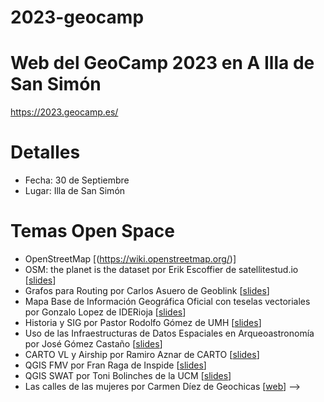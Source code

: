 2023-geocamp
============

# Web del GeoCamp 2023 en A Illa de San Simón

https://2023.geocamp.es/

# Detalles

* Fecha: 30 de Septiembre
* Lugar: Illa de San Simón

# Temas Open Space

* OpenStreetMap [(https://wiki.openstreetmap.org/)]
* OSM: the planet is the dataset por Erik Escoffier de satellitestud.io [[slides](http://satellitestud.io/openvisconf/)]
* Grafos para Routing por Carlos Asuero de Geoblink [[slides](https://docs.google.com/presentation/d/1Q0DnRWKnjkVearm4NZ3h3Rh8sBB-8Lv5J34PvJqk1OE/edit#slide=id.g2e29447cb3_0_52)]
* Mapa Base de Información Geográfica Oficial con teselas vectoriales por Gonzalo Lopez de IDERioja [[slides](https://drive.google.com/open?id=1_X6E2YVa_bUXSKBPf5xSezG6ZSCiVuDQ)]
* Historia y SIG por Pastor Rodolfo Gómez de UMH [[slides](https://drive.google.com/open?id=1wZpn-ziDOi64lM52TfFoyDGPToPeL0Ww)]
* Uso de las Infraestructuras de Datos Espaciales en Arqueoastronomía por José Gómez Castaño [[slides](https://drive.google.com/open?id=1Tx6rQdkKCWjX7SIZtly6pISrp8orLWS0)]
* CARTO VL y Airship por Ramiro Aznar de CARTO [[slides](http://bit.ly/geocamp-carto)]
* QGIS FMV por Fran Raga de Inspide [[slides](https://slides.com/franraga/qgis-fmv/fullscreen#/)]
* QGIS SWAT por Toni Bolinches de la UCM [[slides](https://drive.google.com/open?id=1SO2e_-l0uln17ez5LegRD_qw5trvkACD)]
* Las calles de las mujeres por Carmen Díez de Geochicas [[web](https://geochicasosm.github.io/lascallesdelasmujeres/)]
-->
<!---
# Análisis Interno

[Análisis Interno](https://docs.google.com/document/d/1Lo743U6bzPfnohGR3EUMeMRdw5aoOe9SU90Ivyjz9gA/edit?usp=sharing) donde se describen los resultados de presupuesto, patrocinadores y asistencia, así como el análisis en estrella para mejorar futuras ediciones.

# Encuesta de los asistentes

[Resultados](https://docs.google.com/spreadsheets/d/18mrDihZ3Xq5SSYxCasTgLFKeU2zSWfBjGxrVwChOzFw/edit?usp=sharing).

# Entrevista

[Congreso Nacional GeoCamp 2018 en International Lab Madrid](https://www.youtube.com/watch?v=Z0adkrLqj9Q).
-->

